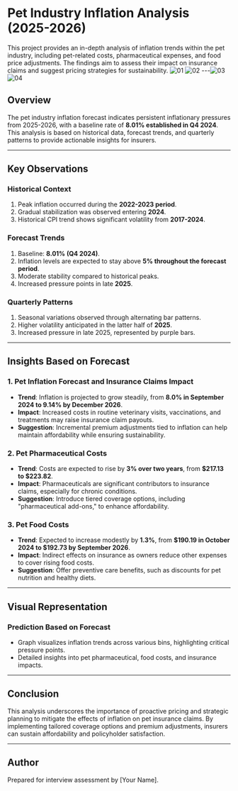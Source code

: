 # Pet Industry Inflation Analysis (2025-2026)

This project provides an in-depth analysis of inflation trends within the pet industry, including pet-related costs, pharmaceutical expenses, and food price adjustments. The findings aim to assess their impact on insurance claims and suggest pricing strategies for sustainability.
![01](https://github.com/user-attachments/assets/63a9fe9e-a023-4749-9e21-4ba87df8dfaf)
![02](https://github.com/user-attachments/assets/b8e36dc9-7ce2-4e08-a627-ef8fc6696e8f)
---![03](https://github.com/user-attachments/assets/c2d06eb9-947c-4be9-ae45-922385072f72)
![04](https://github.com/user-attachments/assets/2938182e-dca5-4b03-b2fc-36f53baa979f)


## **Overview**
The pet industry inflation forecast indicates persistent inflationary pressures from 2025-2026, with a baseline rate of **8.01% established in Q4 2024**. This analysis is based on historical data, forecast trends, and quarterly patterns to provide actionable insights for insurers.

---

## **Key Observations**
### **Historical Context**
1. Peak inflation occurred during the **2022-2023 period**.
2. Gradual stabilization was observed entering **2024**.
3. Historical CPI trend shows significant volatility from **2017-2024**.

### **Forecast Trends**
1. Baseline: **8.01% (Q4 2024)**.
2. Inflation levels are expected to stay above **5% throughout the forecast period**.
3. Moderate stability compared to historical peaks.
4. Increased pressure points in late **2025**.

### **Quarterly Patterns**
1. Seasonal variations observed through alternating bar patterns.
2. Higher volatility anticipated in the latter half of **2025**.
3. Increased pressure in late 2025, represented by purple bars.

---

## **Insights Based on Forecast**
### **1. Pet Inflation Forecast and Insurance Claims Impact**
- **Trend**: Inflation is projected to grow steadily, from **8.0% in September 2024 to 9.14% by December 2026**.
- **Impact**: Increased costs in routine veterinary visits, vaccinations, and treatments may raise insurance claim payouts.
- **Suggestion**: Incremental premium adjustments tied to inflation can help maintain affordability while ensuring sustainability.

### **2. Pet Pharmaceutical Costs**
- **Trend**: Costs are expected to rise by **3% over two years**, from **$217.13 to $223.82**.
- **Impact**: Pharmaceuticals are significant contributors to insurance claims, especially for chronic conditions.
- **Suggestion**: Introduce tiered coverage options, including "pharmaceutical add-ons," to enhance affordability.

### **3. Pet Food Costs**
- **Trend**: Expected to increase modestly by **1.3%**, from **$190.19 in October 2024 to $192.73 by September 2026**.
- **Impact**: Indirect effects on insurance as owners reduce other expenses to cover rising food costs.
- **Suggestion**: Offer preventive care benefits, such as discounts for pet nutrition and healthy diets.

---

## **Visual Representation**
### **Prediction Based on Forecast**


- Graph visualizes inflation trends across various bins, highlighting critical pressure points.
- Detailed insights into pet pharmaceutical, food costs, and insurance impacts.

---

## **Conclusion**
This analysis underscores the importance of proactive pricing and strategic planning to mitigate the effects of inflation on pet insurance claims. By implementing tailored coverage options and premium adjustments, insurers can sustain affordability and policyholder satisfaction.

---

## **Author**
Prepared for interview assessment by [Your Name].
